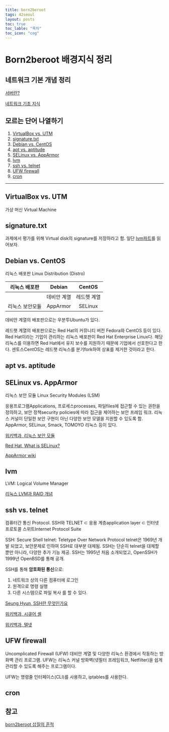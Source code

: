 ```yaml
---
title: born2beroot
tags: 42seoul
layout: posts
toc: true
toc_lable: "목차"
toc_icon: "cog"
---
```


# Born2beroot 배경지식 정리

## 네트워크 기본 개념 정리

[서버란?](https://lipcoder.tistory.com/514)

[네트워크 기초 지식](https://lipcoder.tistory.com/515?category=908023)

## 모르는 단어 나열하기

1. [VirtualBox vs. UTM](#vm)
1. [signature.txt](#sign)
1. [Debian vs. CentOS](#debianCentOS)
1. [apt vs. aptitude](#apt)
1. [SELinux vs. AppArmor](#lsm)
1. [lvm](#lvm)
1. [ssh vs. telnet](#ssh)
1. [UFW firewall](#ufw)
1. [cron](#cron)


---

<!--
#vm
-->
## VirtualBox vs. UTM
가상 머신 Virtual Machine

<!--
#sign
-->
## signature.txt

과제에서 평가를 위해 Virtual disk의 signature를 저장하라고 함.
일단 [lvm파트](#lvm)를 읽어보자.

<!--
#debianCentOS
-->
## Debian vs. CentOS
리눅스 배포판 Linux Distribution (Distro)

|리눅스 배포판			|Debian			|CentOS			|
|:--------------------:	| :-----------: | :--------------:|
| 						|데비안 계열	|레드햇 계열	|
|리눅스 보안모듈		|AppArmor		|SELinux		|

데비안 계열의 배포판으로는 우분투Ubuntu가 있다.

레드햇 계열의 배포판으로는 Red Hat의 커뮤니티 버전 Fedora와 CentOS 등이 있다.
Red Hat이라는 기업이 관리하는 리눅스 배포판이 Red Hat Enterprise Linux다. 해당 리눅스를 이용하면 Red Hat에서 유지 보수를 지원하기 때문에 기업에서 선호한다고 한다.
센토스CentOS는 레드햇 리눅스를 분기fork하여 상표를 제거한 것이라고 한다.


<!--
#apt
-->
## apt vs. aptitude


<!--
#lsm
-->
## SELinux vs. AppArmor
리눅스 보안 모듈 Linux Security Modules (LSM)

응용프로그램Applications, 프로세스processes, 파일files에 접근할 수 있는 권한을 정의하고, 보안 정책security policies에 따라 접근을 제어하는 보안 프레임 워크.
리눅스 커널이 단일한 보안 구현이 아닌 다양한 보안 모델을 지원할 수 있도록 함.
AppArmor, SELinux, Smack, TOMOYO 리눅스 등이 있다.

[위키백과, 리눅스 보안 모듈](https://ko.wikipedia.org/wiki/%EB%A6%AC%EB%88%85%EC%8A%A4_%EB%B3%B4%EC%95%88_%EB%AA%A8%EB%93%88)

[Red Hat, What is SELinux?](https://www.redhat.com/en/topics/linux/what-is-selinux)

[AppArmor wiki](https://gitlab.com/apparmor/apparmor/-/wikis/home)

<!--
#lvm
-->
## lvm
LVM: Logical Volume Manager

[리눅스 LVM과 RAID 개념](https://wiseworld.tistory.com/32)


<!--
#ssh
-->
## ssh vs. telnet
컴퓨터간 통신 Protocol.
SSH와 TELNET ⊂ 응용 계층application layer ⊂ 인터넷 프로토콜 스위트Internet Protocol Suite

SSH: Secure Shell
telnet: Teletype Over Network Protocol
telnet은 1969년 개발 되었고, 보안문제로 인하여 SSH로 대부분 대체됨.
SSH는 단순히 telnet을 대체할 뿐만 아니라, 다양한 추가 기능 제공.
SSH는 1995년 처음 소개되었고, OpenSSH가 1999년 OpenBSD를 통해 공개.

SSH를 통해 **암호화된 통신**으로:
1. 네트워크 상의 다른 컴퓨터에 로그인
1. 원격으로 명령 실행
1. 다른 시스템으로 파일 복사
를 할 수 있다.

[Seung Hyun, SSH란 무엇인가요](https://medium.com/@jamessoun93/ssh%EB%9E%80-%EB%AC%B4%EC%97%87%EC%9D%B8%EA%B0%80%EC%9A%94-87b58c521d6f)

[위키백과, 시큐어 셸](https://ko.wikipedia.org/wiki/%EC%8B%9C%ED%81%90%EC%96%B4_%EC%85%B8)

[위키백과, 텔넷](https://ko.wikipedia.org/wiki/%ED%85%94%EB%84%B7)


<!--
#ufw
-->
## UFW firewall
Uncomplicated Firewall (UFW)
데비안 계열 및 다양한 리눅스 환경에서 작동하는 방화벽 관리 프로그램.
UFW는 리눅스 커널 방화벽(넷필터 프레임워크, Netfilter)을 쉽게 관리할 수 있도록 해주는 프로그램이다.

UFW는 명령줄 인터페이스(CLI)를 사용하고, iptables를 사용한다. 


<!--
#cron
-->
## cron

## 참고

[born2beroot 삽질의 흔적](https://tbonelee.tistory.com/m/16)